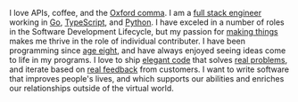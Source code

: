 I love APIs, coffee, and the
<a href="https://twitter.com/iamoxfordcomma">Oxford comma</a>. I
am a
<a href="http://andyshora.com/full-stack-developers.html">full stack engineer</a>
working in
<a href="https://golang.org/">Go</a>,
<a href="https://www.typescriptlang.org/">TypeScript</a>,
and <a href="https://www.python.org/">Python</a>. I have exceled in a number of roles in the
Software Development Lifecycle, but my passion
for
<a href="http://www.paulgraham.com/makersschedule.html">making things</a>
makes me thrive in the role of individual contributer. I have been
programming since
<a href="https://en.wikipedia.org/wiki/BASIC">age eight</a>, and
have always enjoyed seeing ideas come to life in my programs. I
love to ship
<a href="https://www.forbes.com/sites/quora/2014/06/02/what-does-one-mean-by-elegant-code/#4151f15f2ca8">elegant code</a>
that solves
<a href="https://signalvnoise.com/archives2/getting_real_forget_feature_requests.php">real problems</a>, and iterate based on
<a href="https://basecamp.com/books/getting-real">real feedback</a>
from customers. I want to write software that improves people's
lives, and which supports our abilities and enriches our
relationships outside of the virtual world.
